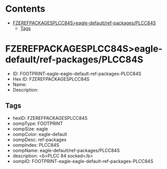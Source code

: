 



Contents
========

* [FZEREFPACKAGESPLCC84S>eagle-default/ref-packages/PLCC84S](#fzerefpackagesplcc84seagle-defaultref-packagesplcc84s)
	* [Tags](#tags)

# FZEREFPACKAGESPLCC84S>eagle-default/ref-packages/PLCC84S

- ID: FOOTPRINT-eagle-eagle-default-ref-packages-PLCC84S
- Hex ID: FZEREFPACKAGESPLCC84S
- Name: 
- Description: 

## Tags

- hexID: FZEREFPACKAGESPLCC84S
- oompType: FOOTPRINT
- oompSize: eagle
- oompColor: eagle-default
- oompDesc: ref-packages
- oompIndex: PLCC84S
- oompName: eagle-default/ref-packages/PLCC84S
- description: &lt;b&gt;PLCC 84 socked&lt;/b&gt;
- oompID: FOOTPRINT-eagle-eagle-default-ref-packages-PLCC84S
